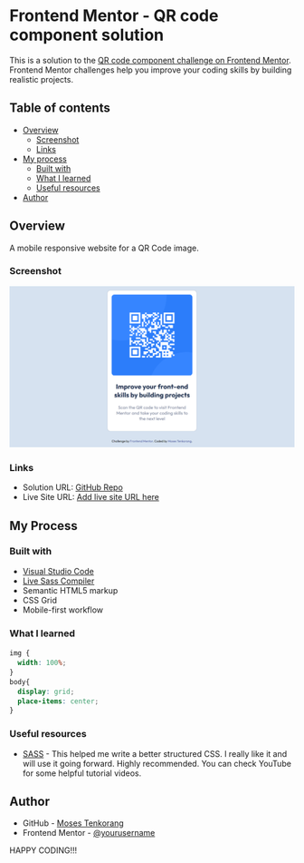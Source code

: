 # Frontend Mentor - QR code component solution

This is a solution to the [QR code component challenge on Frontend Mentor](https://www.frontendmentor.io/challenges/qr-code-component-iux_sIO_H). Frontend Mentor challenges help you improve your coding skills by building realistic projects. 

## Table of contents

- [Overview](#overview)
  - [Screenshot](#screenshot)
  - [Links](#links)
- [My process](#my-process)
  - [Built with](#built-with)
  - [What I learned](#what-i-learned)
  - [Useful resources](#useful-resources)
- [Author](#author)


## Overview
A mobile responsive website for a QR Code image.

### Screenshot

![Screenshot](./screenshot.png)


### Links

- Solution URL: [GitHub Repo](https://github.com/mtenkorang/qr-card-component)
- Live Site URL: [Add live site URL here](https://your-live-site-url.com)

## My Process

### Built with

- [Visual Studio Code](https://code.visualstudio.com/)
- [Live Sass Compiler](https://marketplace.visualstudio.com/items?itemName=glenn2223.live-sass)
- Semantic HTML5 markup
- CSS Grid
- Mobile-first workflow

### What I learned

```css
img {
  width: 100%;
}
body{
  display: grid;
  place-items: center;
}
```

### Useful resources

- [SASS](https://sass-lang.com/) - This helped me write a better structured CSS. I really like it and will use it going forward. Highly recommended. You can check YouTube for some helpful tutorial videos. 

## Author

- GitHub - [Moses Tenkorang](https://github.com/mtenkorang)
- Frontend Mentor - [@yourusername](https://www.frontendmentor.io/profile/yourusername)


HAPPY CODING!!!
